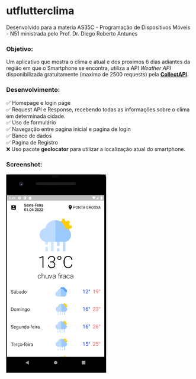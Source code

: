 # utflutterclima
Desenvolvido para a materia AS35C - Programação de Dispositivos Móveis - N51 ministrada pelo Prof. Dr. Diego Roberto Antunes

### Objetivo: 
Um aplicativo que mostra o clima e atual e dos proximos 6 dias adiantes da região em que o Smartphone se encontra, utiliza a API  _Weather API_ disponibilizada gratuitamente (maximo de 2500 requests) pela **[CollectAPI](https://collectapi.com/api/weather/weather-api)**.

### Desenvolvimento:
✅ Homepage e login page  
✅ Request API e Response, recebendo todas as informações sobre o clima em determinada cidade.  
✅ Uso de formulário  
✅ Navegação entre pagina inicial e pagina de login  
✅ Banco de dados  
✅ Pagina de Registro  
❌ Uso pacote **geolocator** para utilizar a localização atual do smartphone.  

### Screenshot:
![Imagem](/images/ss1.png?raw=true "Screenshot 1")
